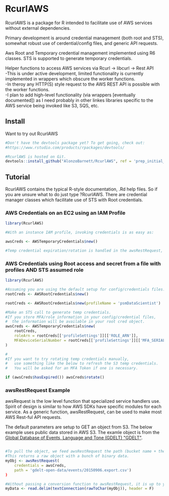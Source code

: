 # RcurlAWS
RcurlAWS is a package for R intended to facilitate use of AWS services without external dependencies.

Primary development is around credential management (both root and STS), somewhat robust use of cerdential/config files, and generic API requests.

Aws Root and Temporary credential management implemented using R6 classes.  STS is supported to generate temporary credentials.

Helper functions to access AWS services via Rcurl -> libcurl -> Rest API  
-This is under active development, limited functionality is currently implemented in wrappers which obscure the worker functions.  
-In theroy any HTTP(S) style request to the AWS REST API is possible with the worker functions.  
-I plan to add high-level functionality (via wrappers [eventually documented]) as I need probably in other linkes libraries specific to the AWS service being invoked like S3, SQS, etc.  
 
## Install

Want to try out RcurlAWS

```R
#Don't have the devtools package yet? To get going, check out:
#https://www.rstudio.com/products/rpackages/devtools/

#RcurlAWS is hosted on Git.
devtools::install_github("AlonzoBarnett/RcurlAWS", ref = 'prep_initial_commit')
```
## Tutorial

RcurlAWS contains the typical R-style documentation, .Rd help files.  So if you are unsure what to do just type ?RcurlAWS.  There are credential manager classes which facilitate use of STS with Root credentials.

### AWS Credentials on an EC2 using an IAM Profile

```R
library(RcurlAWS)

#With an instance IAM profile, invoking credentials is as easy as:

awsCreds <- AWSTemporaryCredentials$new()

#Temp credential expiration/rotation is handled in the awsRestRequest, so you shouldn't need to repeatedly check.

```

### AWS Credentials using Root access and secret from a file with profiles AND STS assumed role
```R
library(RcurlAWS)

#Assuming you are using the default setup for config/credentials files:
rootCreds <- AWSRootCredentials$new()

rootCreds <- AWSRootCredentials$new(profileName = 'psmDataScientist')

#Make an STS call to generate temp credentials.
#If you store MFA/role information in your config/credential files,
#  the information will be available in your root cred object.
awsCreds <- AWSTemporaryCredentials$new(
    rootCreds,
    roleArn = rootCreds[['profileSettings']][['ROLE_ARN']],
    MFADeviceSerialNumber = rootCreds[['profileSettings']][['MFA_SERIAL']]
)

#
#If you want to try rotating temp credentials manually,
#   use something like the below to refresh the S3 temp credentials.
#   You will be asked for an MFA Token if one is necessary.

if (awsCreds$hasExpired()) awsCreds$rotate()

```

### awsRestRequest Example  

awsRequest is the low level function that specialized service handlers use.  Spirit of design is similar to how AWS SDKs have specific modules for each service.  As a generic function, awsRestRequest, can be used to make most AWS Rest-ful API requests.  

The default parameters are setup to GET an object from S3.  The below example uses public data stored in AWS S3.  The examle object is from the [Global Database of Events, Language and Tone (GDELT) "GDELT"](https://registry.opendata.aws/gdelt/).  

```R

#To pull the object, we feed awsRestRequest the path (bucket name + the object key)
#This returns a raw object with a bunch of binary data.
myObj <- awsRestRequest(
    credentials = awsCreds,
    path = 'gdelt-open-data/events/20150906.export.csv')
)

#Without passing a conversion function to awsRestRequest, it is up to you to convert the raw object response to something R can understand.
myData <- read.delim(textConnection(rawToChar(myObj)), header = F)

```